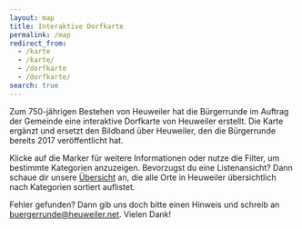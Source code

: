 ```yaml
---
layout: map
title: Interaktive Dorfkarte
permalink: /map
redirect_from:
  - /karte
  - /karte/
  - /dorfkarte
  - /dorfkarte/
search: true
---
```


Zum 750-jährigen Bestehen von Heuweiler hat die Bürgerrunde im Auftrag der Gemeinde eine interaktive Dorfkarte von Heuweiler erstellt. Die Karte ergänzt und ersetzt den Bildband über Heuweiler, den die Bürgerrunde bereits 2017 veröffentlicht hat.

Klicke auf die Marker für weitere Informationen oder nutze die Filter, um bestimmte Kategorien anzuzeigen. Bevorzugst du eine Listenansicht? Dann schaue dir unsere [Übersicht](/locations) an, die alle Orte in Heuweiler übersichtlich nach Kategorien sortiert auflistet.

Fehler gefunden? Dann gib uns doch bitte einen Hinweis und schreib an buergerrunde@heuweiler.net. Vielen Dank!
